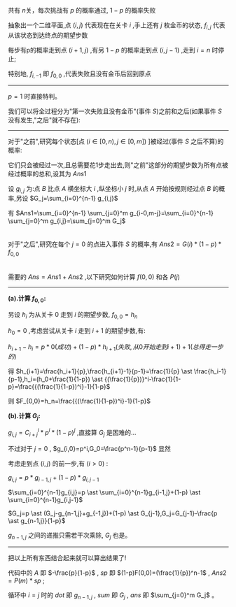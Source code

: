共有 $n$关，每次挑战有 $p$ 的概率通过, $1-p$ 的概率失败

抽象出一个二维平面,点 $(i,j)$ 代表现在在关卡 $i$ ,手上还有 $j$ 枚金币的状态, $f_{i,j}$ 代表从该状态到达终点的期望步数

每步有p的概率走到点 $(i+1,j)$ ,有另 $1-p$ 的概率走到点 $(i,j-1)$ ,走到 $i=n$ 时停止;

特别地, $f_{i,-1}$ 即 $f_{0,0}$ ,代表失败且没有金币后回到原点

---
$p=1$ 时直接特判。

我们可以将全过程分为"第一次失败且没有金币"(事件 $S$)之前和之后(如果事件 $S$ 没有发生,"之后"就不存在):

---
对于"之前",研究每个状态[点 $(i \in [0,n),j \in [0,m])$ ]被经过(事件 $S$ 之后不算)的概率:

它们只会被经过一次,且总需要花1步走出去,则"之前"这部分的期望步数为所有点被经过概率的总和,设其为 $Ans1$

设 $g_{i,j}$ 为:点 $B$ 比点 $A$ 横坐标大 $i$ ,纵坐标小 $j$ 时,从点 $A$ 开始按规则经过点 $B$ 的概率,另设 $G_j=\sum_{i=0}^{n-1} g_{i,j}$

有 $Ans1=\sum_{i=0}^{n-1} \sum_{j=0}^m g_{i-0,m-j}=\sum_{i=0}^{n-1} \sum_{j=0}^m g_{i,j}=\sum_{j=0}^m G_j$
<br><br><br>
对于"之后",研究在每个 $j=0$ 的点进入事件 $S$ 的概率,有 $Ans2=G(i) \ast (1-p) \ast f_{0,0}$
<br><br><br>
需要的 $Ans=Ans1+Ans2$ ,以下研究如何计算 $f(0,0)$ 和各 $P(j)$

---
**(a).计算 $f_{0,0}$:**

另设 $h_i$ 为从关卡 $0$ 走到 $i$ 的期望步数, $f_{0,0}=h_n$

$h_0=0$ ,考虑尝试从关卡 $i$ 走到 $i+1$ 的期望步数,有:

$h_{i+1}-h_i=p \ast 0(成功)+(1-p) \ast h_{i+1}(失败,从0开始走到i+1)+1(总得走一步的)$

得 $h_{i+1}=\frac{h_i+1}{p},\frac{h_{i+1}-1}{p-1}=\frac{1}{p} \ast \frac{h_i-1}{p-1},h_i=(h_0+\frac{1}{1-p}) \ast {(\frac{1}{p})}^i-\frac{1}{1-p}=\frac{{(\frac{1}{1-p})^i}-1}{1-p}$

则 $F_{0,0}=h_n=\frac{{(\frac{1}{1-p})^i}-1}{1-p}$

**(b).计算 $G_j$:**

$g_{i,j}=C_{i+j}^i \ast p^i \ast (1-p)^j$ ,直接算 $G_j$ 是困难的...

不过对于 $j=0$ , $g_{i,0}=p^i,G_0=\frac{p^n-1}{p-1}$ 显然

考虑走到点 $(i,j)$ 的前一步,有 $(i>0)$ :

$g_{i,j}=p \ast g_{i-1,j}+(1-p) \ast g_{i,j-1}$

$\sum_{i=0}^{n-1}g_{i,j}=p \ast \sum_{i=0}^{n-1}g_{i-1,j}+(1-p) \ast \sum_{i=0}^{n-1}g_{i,j-1}$

$G_j=p \ast (G_j-g_{n-1,j}+g_{-1,j})+(1-p) \ast G_{j-1},G_j=G_{j-1}-\frac{p \ast g_{n-1,j}}{1-p}$

$g_{n-1,j}$ 之间的递推只需若干次乘除, $G_j$ 也是。

---
把以上所有东西结合起来就可以算出结果了!

代码中的 $A$ 即 $-\frac{p}{1-p}$ , $sp$ 即 $(1-p)F(0,0)=(\frac{1}{p})^n-1$ , $Ans2=P(m) \ast sp$ ;

循环中 $i=j$ 时的 $dot$ 即 $g_{n-1,j}$ , $sum$ 即 $G_j$ , $ans$ 即 $\sum_{j=0}^m G_j$ 。